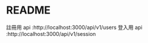 # README

註冊用 api :http://localhost:3000/api/v1/users
登入用 api :http://localhost:3000/api/v1/session
